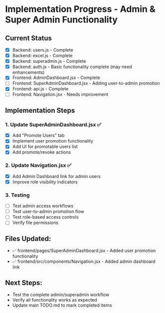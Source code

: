 # Implementation Progress - Admin & Super Admin Functionality

## Current Status
- [x] Backend: users.js - Complete
- [x] Backend: excel.js - Complete  
- [x] Backend: superadmin.js - Complete
- [x] Backend: auth.js - Basic functionality complete (may need enhancements)
- [x] Frontend: AdminDashboard.jsx - Complete
- [ ] Frontend: SuperAdminDashboard.jsx - Adding user-to-admin promotion
- [x] Frontend: api.js - Complete
- [ ] Frontend: Navigation.jsx - Needs improvement

## Implementation Steps

### 1. Update SuperAdminDashboard.jsx ✅
- [x] Add "Promote Users" tab
- [x] Implement user promotion functionality
- [x] Add UI for promotable users list
- [x] Add promote/revoke actions

### 2. Update Navigation.jsx ✅
- [x] Add Admin Dashboard link for admin users
- [x] Improve role visibility indicators

### 3. Testing
- [ ] Test admin access workflows
- [ ] Test user-to-admin promotion flow
- [ ] Test role-based access controls
- [ ] Verify file permissions

## Files Updated:
- ✅ frontend/pages/SuperAdminDashboard.jsx - Added user promotion functionality
- ✅ frontend/src/components/Navigation.jsx - Added admin dashboard link

## Next Steps:
- Test the complete admin/superadmin workflow
- Verify all functionality works as expected
- Update main TODO.md to mark completed items
